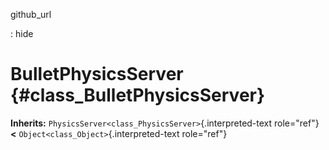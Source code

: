 github\_url

:   hide

BulletPhysicsServer {#class_BulletPhysicsServer}
===================

**Inherits:** `PhysicsServer<class_PhysicsServer>`{.interpreted-text
role="ref"} **\<** `Object<class_Object>`{.interpreted-text role="ref"}
